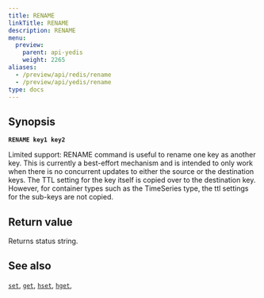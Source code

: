 ```yaml
---
title: RENAME
linkTitle: RENAME
description: RENAME
menu:
  preview:
    parent: api-yedis
    weight: 2265
aliases:
  - /preview/api/redis/rename
  - /preview/api/yedis/rename
type: docs
---
```


## Synopsis

**`RENAME key1 key2`**

Limited support: RENAME command is useful to rename one key as another key.
This is currently a best-effort mechanism and is intended to only work when there is
no concurrent updates to either the source or the destination keys. The TTL setting
for the key itself is copied over to the destination key. However, for container
types such as the TimeSeries type, the ttl settings for the sub-keys are not copied.

## Return value

Returns status string.

## See also

[`set`](../set/),
[`get`](../get/),
[`hset`](../hset/),
[`hget`](../hget/),
